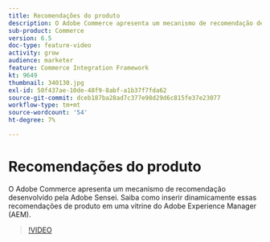 ```yaml
---
title: Recomendações do produto
description: O Adobe Commerce apresenta um mecanismo de recomendação desenvolvido pela Adobe Sensei. Saiba como inserir dinamicamente essas recomendações de produto em uma vitrine do Adobe Experience Manager (AEM).
sub-product: Commerce
version: 6.5
doc-type: feature-video
activity: grow
audience: marketer
feature: Commerce Integration Framework
kt: 9649
thumbnail: 340130.jpg
exl-id: 50f437ae-10de-48f9-8abf-a1b37f7fda62
source-git-commit: dceb187ba28ad7c377e98d29d6c815fe37e23077
workflow-type: tm+mt
source-wordcount: '54'
ht-degree: 7%

---
```


# Recomendações do produto

O Adobe Commerce apresenta um mecanismo de recomendação desenvolvido pela Adobe Sensei. Saiba como inserir dinamicamente essas recomendações de produto em uma vitrine do Adobe Experience Manager (AEM).

>[!VIDEO](https://video.tv.adobe.com/v/340130/?learn=on)
